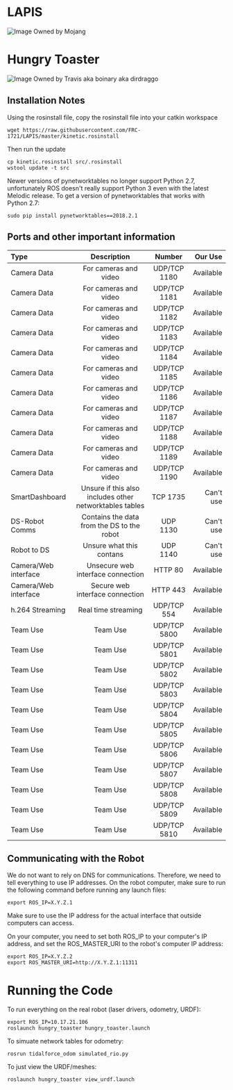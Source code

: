 # LAPIS
![Image Owned by Mojang](https://gamepedia.cursecdn.com/minecraft_gamepedia/archive/9/9f/20190403173427%21Lapis_Lazuli.png?version=333534eee995063b4191a3abe9f86113)

# Hungry Toaster
![Image Owned by Travis aka boinary aka dirdraggo](https://cdn.discordapp.com/attachments/516760208366764038/647066532861575168/Hungry_Toaster.png)

## Installation Notes
Using the rosinstall file, copy the rosinstall file into your catkin workspace
```
wget https://raw.githubusercontent.com/FRC-1721/LAPIS/master/kinetic.rosinstall
```
Then run the update
```
cp kinetic.rosinstall src/.rosinstall
wstool update -t src
```

Newer versions of pynetworktables no longer support Python 2.7, unfortunately
ROS doesn't really support Python 3 even with the latest Melodic release. To
get a version of pynetworktables that works with Python 2.7:

    sudo pip install pynetworktables==2018.2.1

## Ports and other important information
| Type | Description | Number | Our Use |
| :--- | :----: | :----: | ---: |
| Camera Data | For cameras and video | UDP/TCP 1180 | Available |
| Camera Data | For cameras and video | UDP/TCP 1181 | Available |
| Camera Data | For cameras and video | UDP/TCP 1182 | Available |
| Camera Data | For cameras and video | UDP/TCP 1183 | Available |
| Camera Data | For cameras and video | UDP/TCP 1184 | Available |
| Camera Data | For cameras and video | UDP/TCP 1185 | Available |
| Camera Data | For cameras and video | UDP/TCP 1186 | Available |
| Camera Data | For cameras and video | UDP/TCP 1187 | Available |
| Camera Data | For cameras and video | UDP/TCP 1188 | Available |
| Camera Data | For cameras and video | UDP/TCP 1189 | Available |
| Camera Data | For cameras and video | UDP/TCP 1190 | Available |
| SmartDashboard | Unsure if this also includes other networktables tables | TCP 1735 | Can't use |
| DS-Robot Comms | Contains the data from the DS to the robot | UDP 1130 | Can't use |
| Robot to DS | Unsure what this contans | UDP 1140 | Can't use |
| Camera/Web interface | Unsecure web interface connection | HTTP 80 | Available |
| Camera/Web interface | Secure web interface connection | HTTP 443 | Available |
| h.264 Streaming | Real time streaming | UDP/TCP 554 | Available |
| Team Use | Team Use | UDP/TCP 5800 | Available |
| Team Use | Team Use | UDP/TCP 5801 | Available |
| Team Use | Team Use | UDP/TCP 5802 | Available |
| Team Use | Team Use | UDP/TCP 5803 | Available |
| Team Use | Team Use | UDP/TCP 5804 | Available |
| Team Use | Team Use | UDP/TCP 5805 | Available |
| Team Use | Team Use | UDP/TCP 5806 | Available |
| Team Use | Team Use | UDP/TCP 5807 | Available |
| Team Use | Team Use | UDP/TCP 5808 | Available |
| Team Use | Team Use | UDP/TCP 5809 | Available |
| Team Use | Team Use | UDP/TCP 5810 | Available |

## Communicating with the Robot

We do not want to rely on DNS for communications. Therefore, we need to tell
everything to use IP addresses. On the robot computer, make sure to run the
following command before running any launch files:

    export ROS_IP=X.Y.Z.1

Make sure to use the IP address for the actual interface that outside computers
can access.

On your computer, you need to set both ROS_IP to your computer's IP address,
and set the ROS_MASTER_URI to the robot's computer IP address:

	export ROS_IP=X.Y.Z.2
	export ROS_MASTER_URI=http://X.Y.Z.1:11311

# Running the Code

To run everything on the real robot (laser drivers, odometry, URDF):

	export ROS_IP=10.17.21.106
	roslaunch hungry_toaster hungry_toaster.launch

To simuate network tables for odometry:

	rosrun tidalforce_odom simulated_rio.py

To just view the URDF/meshes:

	roslaunch hungry_toaster view_urdf.launch
